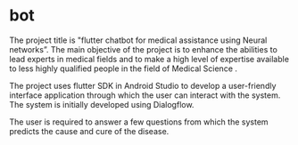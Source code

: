 # bot

The project title is "flutter chatbot for medical assistance using Neural networks”. The main objective of the project is to enhance the abilities to lead experts in medical fields and to make a high level of expertise available to less highly qualified people in the field of Medical Science .

The project uses flutter SDK in Android Studio to develop a user-friendly interface application through which the user can interact with the system. The system is initially developed using Dialogflow. 

The user is required to answer a few questions from which the system predicts the cause and cure of the disease.

